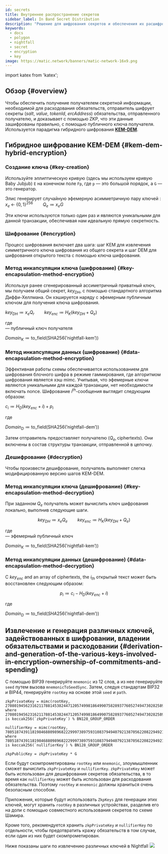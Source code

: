 ```yaml
---
id: secrets
title: Внутреннее распространение секретов
sidebar_label: In Band Secret Distribution
description: "Решение для шифрования секретов и обеспечения их расшифровки."
keywords:
  - docs
  - polygon
  - nightfall
  - secret
  - encryption
  - key
image: https://matic.network/banners/matic-network-16x9.png
---
```

import katex from 'katex';

## Обзор {#overview}

Чтобы обеспечить получение получателем секретной информации, необходимой для расходования обязательств, отправитель
шифрует секреты (*salt*, *value*, *tokenId*, *ercAddress*) обязательства, отправленного получателю, и
доказывает с помощью ZKP, что эти данные зашифрованы правильно, с помощью публичного ключа получателя. Используется парадигма гибридного шифрования [**KEM-DEM**](https://eprint.iacr.org/2006/265.pdf).

## Гибридное шифрование KEM-DEM {#kem-dem-hybrid-encryption}


### Создание ключа {#key-creation}

Используйте эллиптическую кривую (здесь мы используем кривую Baby Jubjub) `E` на конечном поле `Fp`, где `p` — это большой
порядок, а `G` — это генератор.

Элис генерирует случайную эфемерную асимметричную пару ключей   :
$x_e \; \leftarrow\; \{0, 1\}^{256} \qquad Q_e \coloneqq x_eG$

Эти ключи используются только один раз и являются уникальными для данной транзакции, обеспечивая нам идеальную прямую секретность.

### Шифрование {#encryption}

Процесс шифрования включает два шага: шаг KEM для извлечения симметричного ключа шифрования из общего секрета и шаг DEM для шифрования открытого текста с помощью ключа шифрования.

### Метод инкапсуляции ключа (шифрование) {#key-encapsulation-method-encryption}
Используя ранее сгенерированный ассиметричный приватный ключ, мы получаем общий секрет, $key_{DH}$, с помощью стандартного алгоритма Диффи-Хеллмана. Он хэшируется наряду с эфемерным публичным ключом для получения ключа шифрования.

$key_{DH} \coloneqq x_eQ_r \qquad key_{enc} \coloneqq H_{K}(key_{DH} \; + \;Q_e)$


где  
   — публичный ключ получателя  

$Domain_{K} \coloneqq \text{to\_field}(\text{SHA256}(\text{'nightfall-kem'}))$


### Метод инкапсуляции данных (шифрование) {#data-encapsulation-method-encryption}
Эффективная работы схемы обеспечивается использованием для шифрования блочного шифра в режиме гаммирования, где алгоритмом шифрования является хэш mimc. Учитывая, что эфемерные ключи являются уникальными для каждой транзакции, нет необходимости включать nonce. Шифрование $i^{th}$-сообщения выглядит следующим образом:

$c_i \coloneqq H_{D}(key_{enc} + i) + p_i$

где  

$Domain_{D} \coloneqq \text{to\_field}(\text{SHA256}(\text{'nightfall-dem'}))$

Затем отправитель предоставляет получателю $(Q_e, \text{ciphertexts})$. Они включены в состав структуры транзакции, отправленной в цепочку.

### Дешифрование {#decryption}
Чтобы произвести дешифрование, получатель выполняет слегка модифицированную версию шагов KEM-DEM.

### Метод инкапсуляции ключа (дешифрование) {#key-encapsulation-method-decryption}
При заданном $Q_e$ получатель может вычислить ключ шифрования локально, выполнив следующие шаги.

$$key_{DH} \coloneqq x_eQ_e \qquad key_{enc} \coloneqq H_{K}(key_{DH} \; + \;Q_e)$$

где  
   — эфемерный публичный ключ  

$Domain_{K} \coloneqq \text{to\_field}(\text{SHA256}(\text{'nightfall-kem'}))$

### Метод инкапсуляции данных (дешифрование) {#data-encapsulation-method-decryption}
С $key_{enc}$ and an array of ciphertexts, the $i_{th}$ открытый текст может быть восстановлен следующим образом:

$$p_i \coloneqq c_i - H_{D}(key_{enc} + i)$$

где  

$Domain_{D} \coloneqq \text{to\_field}(SHA256(\text{'nightfall-dem'}))$


## Извлечение и генерация различных ключей, задействованных в шифровании, владении обязательствами и расходовании {#derivation-and-generation-of-the-various-keys-involved-in-encryption-ownership-of-commitments-and-spending}

С помощью BIP39 генерируйте `mnemonic` из 12 слов, а из нее генерируйте `seed` путем вызова `mnemonicToSeedSync`.
Затем, следуя стандартам BIP32 и BIP44, генерируйте `rootKey` на основе этой `seed` и `path`.

```
zkpPrivateKey = mimc(rootKey, 2708019456231621178814538244712057499818649907582893776052749473028258908910)
where 2708019456231621178814538244712057499818649907582893776052749473028258908910 is keccak256(`zkpPrivateKey`) % BN128_GROUP_ORDER

nullifierKey = mimc(rootKey, 7805187439118198468809896822299973897593108379494079213870562208229492109015n)
where 7805187439118198468809896822299973897593108379494079213870562208229492109015n is keccak256(`nullifierKey`) % BN128_GROUP_ORDER

zkpPublicKey = zkpPrivateKey * G
```

Если будут скомпрометированы `rootKey` или `mnemonic`, злоумышленник сможет вычислить `zkpPrivateKey` и `nullifierKey`.
`zkpPrivateKey` может быть использован для дешифрования секретов обязательства, в то время как `nullifierKey` может быть использован для расходования обязательства.
Поэтому `rootKey` и `mnemonic` должны храниться очень безопасным способом.

Приложения, которые будут использовать `ZkpKeys` для генерации этих ключей, могут хранить `rootKey` в различных устройствах, разделив
его на доли с помощью совместного использования секретов по схеме Шамира.

Кроме того, рекомендуется хранить `zkpPrivateKey` и `nullifierKey` по отдельности, чтобы предотвратить кражу обязательств в том случае, если один из них будет
скомпрометирован.

Ниже показаны шаги по извлечению различных ключей в Nightfall
![](../imgs/key-derivation.png)
